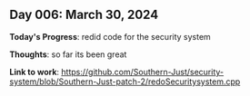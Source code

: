 
## Day 006: March 30, 2024

**Today's Progress**: redid code for the security system

__Thoughts__: so far its been great

__Link to work__: https://github.com/Southern-Just/security-system/blob/Southern-Just-patch-2/redoSecuritysystem.cpp

